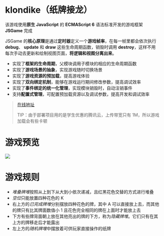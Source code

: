 # klondike（纸牌接龙）
该游戏使用**原生 JavaScript** 的 **ECMAScript 6** 语法标准开发的游戏框架 **JSGame** 完成

JSGame 的**核心原理**是通过**定时器**定义一个**游戏帧率**，在每一帧里都会依次执行 **debug**、 **update** 和 **draw** 这些生命周期函数，销毁时调用 **destroy**，这样不用每次手动去更新和绘制视图页面，**将逻辑和视图分离出来**。

- 实现了**框架的生命周期**，父模块调用子模块的相应的生命周期函数
- 实现了**游戏场景的抽象**，实现游戏随时切换场景
- 实现了**游戏资源的预加载**，提高游戏体验
- 实现了**双向绑定机制**，能够在游戏运行期间修改参数，提高调试效率
- 实现了**事件绑定的统一化管理**，实现模块销毁时，自动注销事件
- 支持**配置式管理**，可配置预加载资源以及调试参数，提高开发和调试效率

> [在线地址](http://106.53.84.52/game/klondike/)
>
> TIP：由于部署项目用的是学生优惠的腾讯云，上传带宽只有 1M，所以游戏加载会有些卡顿

# 游戏预览
![](klondike.gif)
# 游戏规则
- *堆叠牌堆*按照从上到下从大到小依次递减，且红黑花色交替的方式进行堆叠
- *空位*只能放置四种花色的 K 
- 右上方的*已完成牌堆*分别摆放四种花色的牌，其中 A 可以直接放上去，而其他的牌只有比其牌面数值小 1 且花色完全相同的牌在上面时才能放上去
- 下方有些牌背面朝上放在其他亮出的牌的下方，称为*隐藏牌堆*。它们只有在其上方的牌移走后才能露出
- 左上方的*随机牌堆*中摆放着可供玩家直接操作的纸牌
